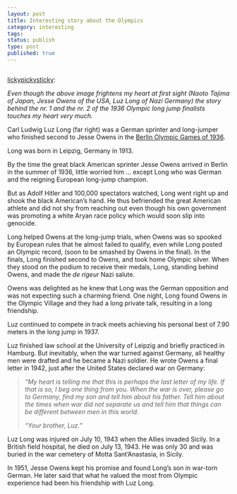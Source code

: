 ```yaml
--- 
layout: post
title: Interesting story about the Olympics
category: interesting
tags: 
status: publish
type: post
published: true
---
```

<img src="http://imgur.com/GuVmZ.jpg" alt="" />

<p><a href="http://lickypickysticky.tumblr.com/post/7201366285">lickypickysticky</a>:</p>

<p><em>Even though the above image frightens my heart at first sight (Naoto Tajima of Japan, Jesse Owens of the USA, Luz Long of Nazi Germany) the story behind the nr. 1 and the nr. 2 of the 1936 Olympic long jump finalists touches my heart very much.</em></p>

<p>Carl Ludwig Luz Long (far right) was a German sprinter and long-jumper who finished second to Jesse Owens in the <a href="http://www.olympic.org/uk/games/past/index_uk.asp?OLGT=1&amp;OLGY=1936">Berlin Olympic Games of 1936</a>.</p>

<p>Long was born in Leipzig, Germany in 1913.</p>

<p>By  the time the great black American sprinter Jesse Owens arrived in  Berlin in the summer of 1936, little worried him &hellip; except Long who was  German and the reigning European long-jump champion.</p>

<p>But as Adolf Hitler and 100,000 spectators watched, Long went right up and shook the black  American&rsquo;s hand. He thus befriended the great American athlete and did  not shy from reaching out even though his own government was promoting a  white Aryan race policy which would soon slip into genocide.</p>

<p>Long  helped Owens at the long-jump trials, when Owens was so spooked by  European rules that he almost failed to qualify, even while Long posted  an Olympic record, (soon to be smashed by Owens in the final). In the  finals, Long finished second to Owens, and took home Olympic silver.  When they stood on the podium to receive their medals, Long, standing  behind Owens, and made the <em>de rigeur</em> Nazi salute.</p>

<p>Owens  was delighted as he knew that Long was the German opposition and was not  expecting such a charming friend. One night, Long found Owens in the  Olympic Village and they had a long private talk, resulting in a long  friendship.</p>

<p>Luz continued to compete in track meets achieving his personal best of 7.90 meters in the long jump in 1937.</p>

<p>Luz  finished law school at the University of Leipzig and briefly practiced  in Hamburg. But inevitably, when the war turned against Germany, all  healthy men were drafted and he became a Nazi soldier. He wrote Owens a  final letter in 1942, just after the United States declared war on  Germany:</p>

<blockquote><em>&ldquo;My heart is telling me that this is perhaps the last  letter of my life. If that is so, I beg one thing from you. When the war  is over, please go to Germany, find my son and tell him about his  father. Tell him about the times when war did not separate us and tell  him that things can be different between men in this world.<br /></em>

<p><em>&ldquo;Your brother, Luz.&rdquo;</em></p>

</blockquote>

<p>Luz  Long was injured on July 10, 1943 when the Allies invaded Sicily. In a  British field hospital, he died on July 13, 1943. He was only 30 and was  buried in the war cemetery of Motta Sant&rsquo;Anastasia, in Sicily.</p>

<p>In  1951, Jesse Owens kept his promise and found Long&rsquo;s son in war-torn  German. He later said that what he valued the most from Olympic  experience had been his friendship with Luz Long.</p>

</blockquote>

